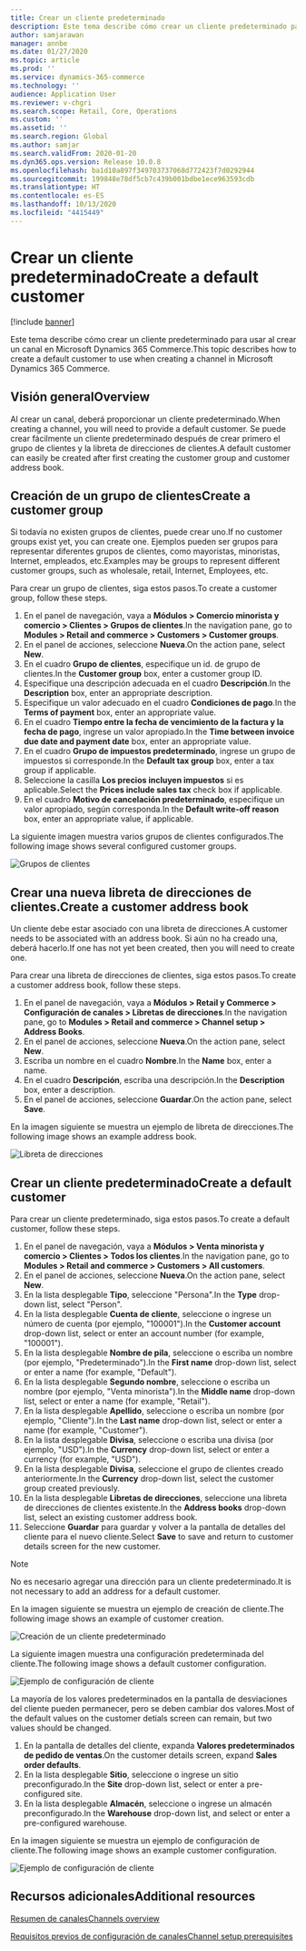 ```yaml
---
title: Crear un cliente predeterminado
description: Este tema describe cómo crear un cliente predeterminado para usar al crear un canal en Microsoft Dynamics 365 Commerce.
author: samjarawan
manager: annbe
ms.date: 01/27/2020
ms.topic: article
ms.prod: ''
ms.service: dynamics-365-commerce
ms.technology: ''
audience: Application User
ms.reviewer: v-chgri
ms.search.scope: Retail, Core, Operations
ms.custom: ''
ms.assetid: ''
ms.search.region: Global
ms.author: samjar
ms.search.validFrom: 2020-01-20
ms.dyn365.ops.version: Release 10.0.8
ms.openlocfilehash: ba1d10a897f349703737068d772423f7d0292944
ms.sourcegitcommit: 199848e78df5cb7c439b001bdbe1ece963593cdb
ms.translationtype: HT
ms.contentlocale: es-ES
ms.lasthandoff: 10/13/2020
ms.locfileid: "4415449"
---
```

# <a name="create-a-default-customer"></a><span data-ttu-id="fd21a-103">Crear un cliente predeterminado</span><span class="sxs-lookup"><span data-stu-id="fd21a-103">Create a default customer</span></span>


[!include [banner](includes/banner.md)]

<span data-ttu-id="fd21a-104">Este tema describe cómo crear un cliente predeterminado para usar al crear un canal en Microsoft Dynamics 365 Commerce.</span><span class="sxs-lookup"><span data-stu-id="fd21a-104">This topic describes how to create a default customer to use when creating a channel in Microsoft Dynamics 365 Commerce.</span></span>

## <a name="overview"></a><span data-ttu-id="fd21a-105">Visión general</span><span class="sxs-lookup"><span data-stu-id="fd21a-105">Overview</span></span>

<span data-ttu-id="fd21a-106">Al crear un canal, deberá proporcionar un cliente predeterminado.</span><span class="sxs-lookup"><span data-stu-id="fd21a-106">When creating a channel, you will need to provide a default customer.</span></span> <span data-ttu-id="fd21a-107">Se puede crear fácilmente un cliente predeterminado después de crear primero el grupo de clientes y la libreta de direcciones de clientes.</span><span class="sxs-lookup"><span data-stu-id="fd21a-107">A default customer can easily be created after first creating the customer group and customer address book.</span></span>

## <a name="create-a-customer-group"></a><span data-ttu-id="fd21a-108">Creación de un grupo de clientes</span><span class="sxs-lookup"><span data-stu-id="fd21a-108">Create a customer group</span></span>

<span data-ttu-id="fd21a-109">Si todavía no existen grupos de clientes, puede crear uno.</span><span class="sxs-lookup"><span data-stu-id="fd21a-109">If no customer groups exist yet, you can create one.</span></span> <span data-ttu-id="fd21a-110">Ejemplos pueden ser grupos para representar diferentes grupos de clientes, como mayoristas, minoristas, Internet, empleados, etc.</span><span class="sxs-lookup"><span data-stu-id="fd21a-110">Examples may be groups to represent different customer groups, such as wholesale, retail, Internet, Employees, etc.</span></span>

<span data-ttu-id="fd21a-111">Para crear un grupo de clientes, siga estos pasos.</span><span class="sxs-lookup"><span data-stu-id="fd21a-111">To create a customer group, follow these steps.</span></span>

1. <span data-ttu-id="fd21a-112">En el panel de navegación, vaya a **Módulos \> Comercio minorista y comercio \> Clientes \> Grupos de clientes**.</span><span class="sxs-lookup"><span data-stu-id="fd21a-112">In the navigation pane, go to **Modules \> Retail and commerce \> Customers \> Customer groups**.</span></span>
1. <span data-ttu-id="fd21a-113">En el panel de acciones, seleccione **Nueva**.</span><span class="sxs-lookup"><span data-stu-id="fd21a-113">On the action pane, select **New**.</span></span>
1. <span data-ttu-id="fd21a-114">En el cuadro **Grupo de clientes**, especifique un id. de grupo de clientes.</span><span class="sxs-lookup"><span data-stu-id="fd21a-114">In the **Customer group** box, enter a customer group ID.</span></span>
1. <span data-ttu-id="fd21a-115">Especifique una descripción adecuada en el cuadro **Descripción**.</span><span class="sxs-lookup"><span data-stu-id="fd21a-115">In the **Description** box, enter an appropriate description.</span></span>
1. <span data-ttu-id="fd21a-116">Especifique un valor adecuado en el cuadro **Condiciones de pago**.</span><span class="sxs-lookup"><span data-stu-id="fd21a-116">In the **Terms of payment** box, enter an appropriate value.</span></span>
1. <span data-ttu-id="fd21a-117">En el cuadro **Tiempo entre la fecha de vencimiento de la factura y la fecha de pago**, ingrese un valor apropiado.</span><span class="sxs-lookup"><span data-stu-id="fd21a-117">In the **Time between invoice due date and payment date** box, enter an appropriate value.</span></span>
1. <span data-ttu-id="fd21a-118">En el cuadro **Grupo de impuestos predeterminado**, ingrese un grupo de impuestos si corresponde.</span><span class="sxs-lookup"><span data-stu-id="fd21a-118">In the **Default tax group** box, enter a tax group if applicable.</span></span>
1. <span data-ttu-id="fd21a-119">Seleccione la casilla **Los precios incluyen impuestos** si es aplicable.</span><span class="sxs-lookup"><span data-stu-id="fd21a-119">Select the **Prices include sales tax** check box if applicable.</span></span>
1. <span data-ttu-id="fd21a-120">En el cuadro **Motivo de cancelación predeterminado**, especifique un valor apropiado, según corresponda.</span><span class="sxs-lookup"><span data-stu-id="fd21a-120">In the **Default write-off reason** box, enter an appropriate value, if applicable.</span></span>

<span data-ttu-id="fd21a-121">La siguiente imagen muestra varios grupos de clientes configurados.</span><span class="sxs-lookup"><span data-stu-id="fd21a-121">The following image shows several configured customer groups.</span></span>

![Grupos de clientes](media/customer-groups.png)

## <a name="create-a-customer-address-book"></a><span data-ttu-id="fd21a-123">Crear una nueva libreta de direcciones de clientes.</span><span class="sxs-lookup"><span data-stu-id="fd21a-123">Create a customer address book</span></span>

<span data-ttu-id="fd21a-124">Un cliente debe estar asociado con una libreta de direcciones.</span><span class="sxs-lookup"><span data-stu-id="fd21a-124">A customer needs to be associated with an address book.</span></span> <span data-ttu-id="fd21a-125">Si aún no ha creado una, deberá hacerlo.</span><span class="sxs-lookup"><span data-stu-id="fd21a-125">If one has not yet been created, then you will need to create one.</span></span>

<span data-ttu-id="fd21a-126">Para crear una libreta de direcciones de clientes, siga estos pasos.</span><span class="sxs-lookup"><span data-stu-id="fd21a-126">To create a customer address book, follow these steps.</span></span>

1. <span data-ttu-id="fd21a-127">En el panel de navegación, vaya a **Módulos \> Retail y Commerce \> Configuración de canales \> Libretas de direcciones**.</span><span class="sxs-lookup"><span data-stu-id="fd21a-127">In the navigation pane, go to **Modules \> Retail and commerce \> Channel setup \> Address Books**.</span></span>
1. <span data-ttu-id="fd21a-128">En el panel de acciones, seleccione **Nueva**.</span><span class="sxs-lookup"><span data-stu-id="fd21a-128">On the action pane, select **New**.</span></span>
1. <span data-ttu-id="fd21a-129">Escriba un nombre en el cuadro **Nombre**.</span><span class="sxs-lookup"><span data-stu-id="fd21a-129">In the **Name** box, enter a name.</span></span>
1. <span data-ttu-id="fd21a-130">En el cuadro **Descripción**, escriba una descripción.</span><span class="sxs-lookup"><span data-stu-id="fd21a-130">In the **Description** box, enter a description.</span></span>
1. <span data-ttu-id="fd21a-131">En el panel de acciones, seleccione **Guardar**.</span><span class="sxs-lookup"><span data-stu-id="fd21a-131">On the action pane, select **Save**.</span></span>

<span data-ttu-id="fd21a-132">En la imagen siguiente se muestra un ejemplo de libreta de direcciones.</span><span class="sxs-lookup"><span data-stu-id="fd21a-132">The following image shows an example address book.</span></span>

![Libreta de direcciones](media/address-book.png)

## <a name="create-a-default-customer"></a><span data-ttu-id="fd21a-134">Crear un cliente predeterminado</span><span class="sxs-lookup"><span data-stu-id="fd21a-134">Create a default customer</span></span>

<span data-ttu-id="fd21a-135">Para crear un cliente predeterminado, siga estos pasos.</span><span class="sxs-lookup"><span data-stu-id="fd21a-135">To create a default customer, follow these steps.</span></span>

1. <span data-ttu-id="fd21a-136">En el panel de navegación, vaya a **Módulos \> Venta minorista y comercio \> Clientes \> Todos los clientes**.</span><span class="sxs-lookup"><span data-stu-id="fd21a-136">In the navigation pane, go to **Modules \> Retail and commerce \> Customers \> All customers**.</span></span>
1. <span data-ttu-id="fd21a-137">En el panel de acciones, seleccione **Nueva**.</span><span class="sxs-lookup"><span data-stu-id="fd21a-137">On the action pane, select **New**.</span></span>
1. <span data-ttu-id="fd21a-138">En la lista desplegable **Tipo**, seleccione "Persona".</span><span class="sxs-lookup"><span data-stu-id="fd21a-138">In the **Type** drop-down list, select "Person".</span></span>
1. <span data-ttu-id="fd21a-139">En la lista desplegable **Cuenta de cliente**, seleccione o ingrese un número de cuenta (por ejemplo, "100001").</span><span class="sxs-lookup"><span data-stu-id="fd21a-139">In the **Customer account** drop-down list, select or enter an account number (for example, "100001").</span></span>
1. <span data-ttu-id="fd21a-140">En la lista desplegable **Nombre de pila**, seleccione o escriba un nombre (por ejemplo, "Predeterminado").</span><span class="sxs-lookup"><span data-stu-id="fd21a-140">In the **First name** drop-down list, select or enter a name (for example, "Default").</span></span>
1. <span data-ttu-id="fd21a-141">En la lista desplegable **Segundo nombre**, seleccione o escriba un nombre (por ejemplo, "Venta minorista").</span><span class="sxs-lookup"><span data-stu-id="fd21a-141">In the **Middle name** drop-down list, select or enter a name (for example, "Retail").</span></span>
1. <span data-ttu-id="fd21a-142">En la lista desplegable **Apellido**, seleccione o escriba un nombre (por ejemplo, "Cliente").</span><span class="sxs-lookup"><span data-stu-id="fd21a-142">In the **Last name** drop-down list, select or enter a name (for example, "Customer").</span></span>
1. <span data-ttu-id="fd21a-143">En la lista desplegable **Divisa**, seleccione o escriba una divisa (por ejemplo, "USD").</span><span class="sxs-lookup"><span data-stu-id="fd21a-143">In the **Currency** drop-down list, select or enter a currency (for example, "USD").</span></span>
1. <span data-ttu-id="fd21a-144">En la lista desplegable **Divisa**, seleccione el grupo de clientes creado anteriormente.</span><span class="sxs-lookup"><span data-stu-id="fd21a-144">In the **Currency** drop-down list, select the customer group created previously.</span></span>
1. <span data-ttu-id="fd21a-145">En la lista desplegable **Libretas de direcciones**, seleccione una libreta de direcciones de clientes existente.</span><span class="sxs-lookup"><span data-stu-id="fd21a-145">In the **Address books**  drop-down list, select an existing customer address book.</span></span>
1. <span data-ttu-id="fd21a-146">Seleccione **Guardar** para guardar y volver a la pantalla de detalles del cliente para el nuevo cliente.</span><span class="sxs-lookup"><span data-stu-id="fd21a-146">Select **Save** to save and return to customer details screen for the new customer.</span></span>

> [!NOTE]
> <span data-ttu-id="fd21a-147">No es necesario agregar una dirección para un cliente predeterminado.</span><span class="sxs-lookup"><span data-stu-id="fd21a-147">It is not necessary to add an address for a default customer.</span></span>

<span data-ttu-id="fd21a-148">En la imagen siguiente se muestra un ejemplo de creación de cliente.</span><span class="sxs-lookup"><span data-stu-id="fd21a-148">The following image shows an example of customer creation.</span></span>

![Creación de un cliente predeterminado](media/default-customer-creation.png)

<span data-ttu-id="fd21a-150">La siguiente imagen muestra una configuración predeterminada del cliente.</span><span class="sxs-lookup"><span data-stu-id="fd21a-150">The following image shows a default customer configuration.</span></span>

![Ejemplo de configuración de cliente](media/default-customer-configuration1.png)

<span data-ttu-id="fd21a-152">La mayoría de los valores predeterminados en la pantalla de desviaciones del cliente pueden permanecer, pero se deben cambiar dos valores.</span><span class="sxs-lookup"><span data-stu-id="fd21a-152">Most of the default values on the customer detials screen can remain, but two values should be changed.</span></span>

1. <span data-ttu-id="fd21a-153">En la pantalla de detalles del cliente, expanda **Valores predeterminados de pedido de ventas**.</span><span class="sxs-lookup"><span data-stu-id="fd21a-153">On the customer details screen, expand **Sales order defaults**.</span></span>
1. <span data-ttu-id="fd21a-154">En la lista desplegable **Sitio**, seleccione o ingrese un sitio preconfigurado.</span><span class="sxs-lookup"><span data-stu-id="fd21a-154">In the **Site** drop-down list, select or enter a pre-configured site.</span></span>
1. <span data-ttu-id="fd21a-155">En la lista desplegable **Almacén**, seleccione o ingrese un almacén preconfigurado.</span><span class="sxs-lookup"><span data-stu-id="fd21a-155">In the **Warehouse** drop-down list, and select or enter a pre-configured warehouse.</span></span>

<span data-ttu-id="fd21a-156">En la imagen siguiente se muestra un ejemplo de configuración de cliente.</span><span class="sxs-lookup"><span data-stu-id="fd21a-156">The following image shows an example customer configuration.</span></span>

![Ejemplo de configuración de cliente](media/default-customer-configuration2.png)

## <a name="additional-resources"></a><span data-ttu-id="fd21a-158">Recursos adicionales</span><span class="sxs-lookup"><span data-stu-id="fd21a-158">Additional resources</span></span>

[<span data-ttu-id="fd21a-159">Resumen de canales</span><span class="sxs-lookup"><span data-stu-id="fd21a-159">Channels overview</span></span>](channels-overview.md)

[<span data-ttu-id="fd21a-160">Requisitos previos de configuración de canales</span><span class="sxs-lookup"><span data-stu-id="fd21a-160">Channel setup prerequisites</span></span>](channels-prerequisites.md)

